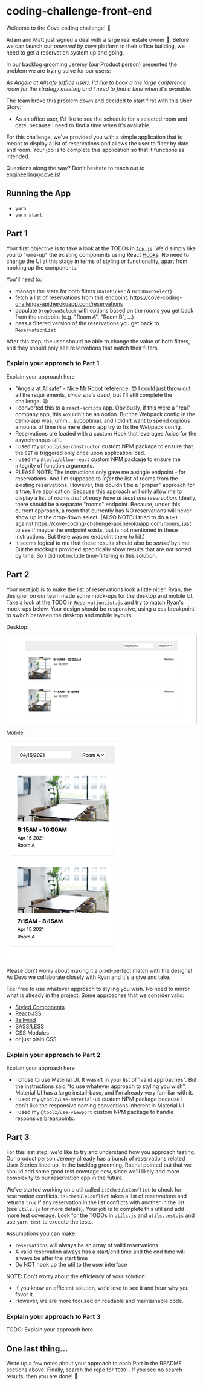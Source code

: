 # coding-challenge-front-end

Welcome to the Cove coding challenge! 👋

Adam and Matt just signed a deal with a large real estate owner 🎉. Before we can launch our *powered by cove* platform in their office building, we need to get a reservation system up and going. 

In our backlog grooming Jeremy (our Product person) presented the problem we are trying solve for our users:

*As Angela at Allsafe (office user), I’d like to book a the large conference room for the strategy meeting and I need to find a time when it's avaiable.*

The team broke this problem down and decided to start first with this User Story:
- As an office user, I’d like to see the schedule for a selected room and date, because I need to find a time when it's available.

For this challenge, we've provided you with a simple application that is meant to display a list of reservations and allows the user to filter by date and room. Your job is to complete this application so that it functions as intended.

Questions along the way? Don't hesitate to reach out to engineering@cove.is!

## Running the App

- `yarn`
- `yarn start`

## Part 1

Your first objective is to take a look at the TODOs in [`App.js`](./src/App.js). We'd simply like you to "wire-up" the existing components using React [Hooks](https://reactjs.org/docs/hooks-intro.html). No need to change the UI at this stage in terms of styling or functionality, apart from hooking up the components.

You'll need to:
- manage the state for both filters (`DatePicker` & `DropDownSelect`)
- fetch a list of reservations from this endpoint: https://cove-coding-challenge-api.herokuapp.com/reservations
- populate `DropDownSelect` with options based on the rooms you get back from the endpoint (e.g. "Room A", "Room B", ...)
- pass a filtered version of the reservations you get back to `ReservationList`

After this step, the user should be able to change the value of both filters, and they should only see reservations that match their filters.

### Explain your approach to Part 1

Explain your approach here
- "Angela at Allsafe" - Nice Mr Robot reference.  😎  I could just throw out all the requirements, _since she's dead_, but I'll still complete the challenge.  😁
- I converted this to a `react-scripts` app.  Obviously, if this were a "real" company app, this wouldn't be an option.  But the Webpack config in the demo app was, umm... suboptimal, and I didn't want to spend copious amounts of time in a mere demo app try to fix the Webpack config.
- Reservations are loaded with a custom Hook that leverages Axios for the asynchronous `GET`.
- I used my `@toolz/use-constructor` custom NPM package to ensure that the `GET` is triggered only once upon application load.
- I used my `@toolz/allow-react` custom NPM package to ensure the integrity of function arguments.
- PLEASE NOTE: The instructions only gave me a single endpoint - for reservations.  And I'm supposed to _infer_ the list of rooms from the existing reservations.  However, this couldn't be a "proper" approach for a true, live application.  Because this approach will only allow me to display a list of rooms _that already have at least one reservation_.  Ideally, there should be a separate "rooms" endpoint.  Because, under this current approach, a room that currently has NO reservations will never show up in the drop-down select.  (ALSO NOTE: I tried to do a `GET` against https://cove-coding-challenge-api.herokuapp.com/rooms, just to see if maybe the endpoint exists, but is not mentioned in these instructions.  But there was no endpoint there to hit.)
- It seems logical to me that these results should also be _sorted_ by time.  But the mockups provided specifically show results that are _not_ sorted by time.  So I did not include time-filtering in this solution.


## Part 2

Your next job is to make the list of reservations look a little nicer. Ryan, the designer on our team made some mock-ups for the desktop and mobile UI. Take a look at the TODO in [`ReservationList.js`](src/common/components/ReservationList.js) and try to match Ryan's mock-ups below. Your design should be responsive, using a css breakpoint to switch between the desktop and mobile layouts. 


Desktop:

<img src="public/imgs/mock-up-desktop.png" alt="desktop" />

Mobile:

<img src="public/imgs/mock-up-mobile.png" alt="mobile" width="300"/>

Please don't worry about making it a pixel-perfect match with the designs! As Devs we collaborate closely with Ryan and it's a give and take.

Feel free to use whatever approach to styling you wish. No need to mirror what is already in the project. Some approaches that we consider valid:

- [Styled Components](https://styled-components.com/)
- [React-JSS](https://cssinjs.org/react-jss/?v=v10.6.0)
- [Tailwind](https://tailwindcss.com/)
- SASS/LESS
- CSS Modules
- or just plain CSS

### Explain your approach to Part 2

Explain your approach here

- I chose to use Material UI.  It wasn't in your list of "valid approaches".  But the instructions said "to use whatever approach to styling you wish", Material UI has a large install-base, and I'm already very familiar with it.
- I used my `@toolz/use-material-ui` custom NPM package because I don't like the responsive naming conventions inherent in Material UI.
- I used my `@toolz/use-viewport` custom NPM package to handle responsive breakpoints.

## Part 3

For this last step, we'd like to try and understand how you approach testing. Our product person Jeremy already has a bunch of reservations related User Stories lined up. In the backlog grooming, Rachel pointed out that we should add some good test coverage now, since we'll likely add more complexity to our reservation app in the future.

We've started working on a util called `isScheduleConflict` to check for reservation conflicts. `isScheduleConflict` takes a list of reservations and returns `true` if any reservation in the list conflicts with another in the list (see `utils.js` for more details). Your job is to complete this util and add more test coverage. Look for the TODOs in [`utils.js`](src/utils.js) and [`utils.test.js`](src/utils.test.js) and use `yarn test` to execute the tests.

Assumptions you can make:
- `reservations` will always be an array of valid reservations
- A valid reservation always has a start/end time and the end time will always be after the start time
- Do NOT hook up the util to the user interface

NOTE: Don't worry about the efficiency of your solution:
- If you know an efficient solution, we'd love to see it and hear why you favor it.
- However, we are more focused on readable and maintainable code.

### Explain your approach to Part 3

TODO: Explain your approach here

## One last thing...

Write up a few notes about your approach to each Part in the README sections above. Finally, search the repo for `TODO:`. If you see no search results, then you are done! 👏

